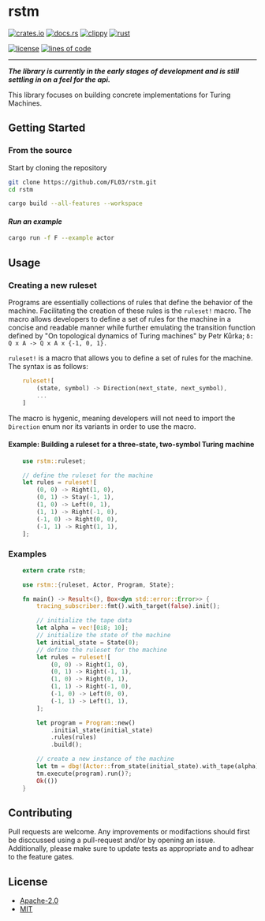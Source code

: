 # rstm


[![crates.io](https://img.shields.io/crates/v/rstm.svg)](https://crates.io/crates/rstm)
[![docs.rs](https://docs.rs/rstm/badge.svg)](https://docs.rs/rstm)
[![clippy](https://github.com/FL03/rstm/actions/workflows/clippy.yml/badge.svg)](https://github.com/FL03/rstm/actions/workflows/clippy.yml)
[![rust](https://github.com/FL03/rstm/actions/workflows/rust.yml/badge.svg)](https://github.com/FL03/rstm/actions/workflows/rust.yml)

[![license](https://img.shields.io/crates/l/rstm.svg)](https://crates.io/crates/rstm)
[![lines of code](https://tokei.rs/b1/github/FL03/rstm?category=code)](https://tokei.rs/b1/github/FL03/rstm?category=code)

***

_**The library is currently in the early stages of development and is still settling in on a feel for the api.**_

This library focuses on building concrete implementations for Turing Machines.

## Getting Started

### From the source

Start by cloning the repository

```bash
git clone https://github.com/FL03/rstm.git
cd rstm
```

```bash
cargo build --all-features --workspace
```

#### _Run an example_

```bash
cargo run -f F --example actor
```

## Usage

### Creating a new ruleset

Programs are essentially collections of rules that define the behavior of the machine. Facilitating the creation of these rules is the `ruleset!` macro. The macro allows developers to define a set of rules for the machine in a concise and readable manner while further emulating the transition function defined by "On topological dynamics of Turing machines" by Petr Kůrka; `δ: Q x A -> Q x A x {-1, 0, 1}.`


`ruleset!` is a macro that allows you to define a set of rules for the machine. The syntax  is as follows:

```rust
    ruleset![
        (state, symbol) -> Direction(next_state, next_symbol),
        ...
    ]
```

The macro is hygenic, meaning developers will not need to import the `Direction` enum nor its variants in order to use the macro.



#### Example: Building a ruleset for a three-state, two-symbol Turing machine

```rust
    use rstm::ruleset;

    // define the ruleset for the machine
    let rules = ruleset![
        (0, 0) -> Right(1, 0),
        (0, 1) -> Stay(-1, 1),
        (1, 0) -> Left(0, 1),
        (1, 1) -> Right(-1, 0),
        (-1, 0) -> Right(0, 0),
        (-1, 1) -> Right(1, 1),
    ];
```

### Examples

```rust
    extern crate rstm;

    use rstm::{ruleset, Actor, Program, State};

    fn main() -> Result<(), Box<dyn std::error::Error>> {
        tracing_subscriber::fmt().with_target(false).init();

        // initialize the tape data
        let alpha = vec![0i8; 10];
        // initialize the state of the machine
        let initial_state = State(0);
        // define the ruleset for the machine
        let rules = ruleset![
            (0, 0) -> Right(1, 0),
            (0, 1) -> Right(-1, 1),
            (1, 0) -> Right(0, 1),
            (1, 1) -> Right(-1, 0),
            (-1, 0) -> Left(0, 0),
            (-1, 1) -> Left(1, 1),
        ];

        let program = Program::new()
            .initial_state(initial_state)
            .rules(rules)
            .build();

        // create a new instance of the machine
        let tm = dbg!(Actor::from_state(initial_state).with_tape(alpha));
        tm.execute(program).run()?;
        Ok(())
    }
```

## Contributing

Pull requests are welcome. Any improvements or modifactions should first be disccussed using a pull-request and/or by opening an issue. Additionally, please make sure to update tests as appropriate and to adhear to the feature gates.

## License

* [Apache-2.0](https://choosealicense.com/licenses/apache-2.0/)
* [MIT](https://choosealicense.com/licenses/mit/)
